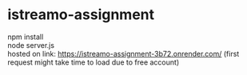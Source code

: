 # istreamo-assignment

npm install</br>
node server.js</br>
hosted on link: https://istreamo-assignment-3b72.onrender.com/ (first request might take time to load due to free account)</br>
